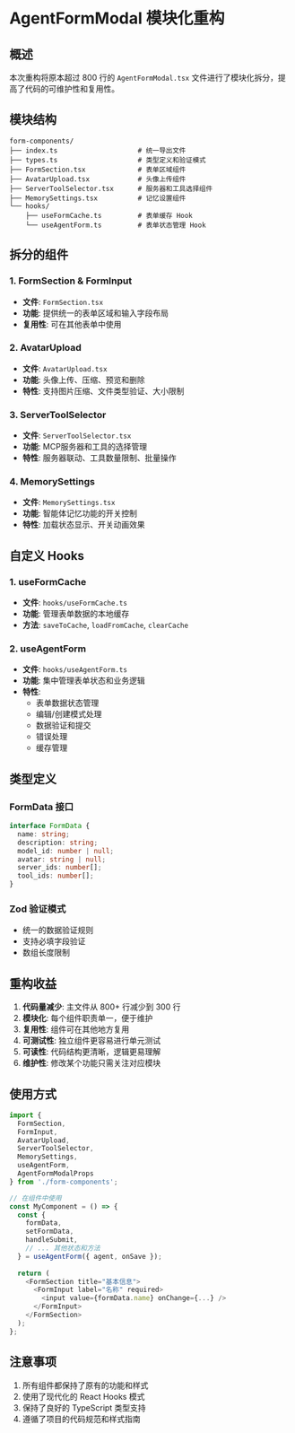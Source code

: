 # AgentFormModal 模块化重构

## 概述

本次重构将原本超过 800 行的 `AgentFormModal.tsx` 文件进行了模块化拆分，提高了代码的可维护性和复用性。

## 模块结构

```
form-components/
├── index.ts                    # 统一导出文件
├── types.ts                    # 类型定义和验证模式
├── FormSection.tsx             # 表单区域组件
├── AvatarUpload.tsx            # 头像上传组件
├── ServerToolSelector.tsx      # 服务器和工具选择组件
├── MemorySettings.tsx          # 记忆设置组件
└── hooks/
    ├── useFormCache.ts         # 表单缓存 Hook
    └── useAgentForm.ts         # 表单状态管理 Hook
```

## 拆分的组件

### 1. FormSection & FormInput
- **文件**: `FormSection.tsx`
- **功能**: 提供统一的表单区域和输入字段布局
- **复用性**: 可在其他表单中使用

### 2. AvatarUpload
- **文件**: `AvatarUpload.tsx`
- **功能**: 头像上传、压缩、预览和删除
- **特性**: 支持图片压缩、文件类型验证、大小限制

### 3. ServerToolSelector
- **文件**: `ServerToolSelector.tsx`
- **功能**: MCP服务器和工具的选择管理
- **特性**: 服务器联动、工具数量限制、批量操作

### 4. MemorySettings
- **文件**: `MemorySettings.tsx`
- **功能**: 智能体记忆功能的开关控制
- **特性**: 加载状态显示、开关动画效果

## 自定义 Hooks

### 1. useFormCache
- **文件**: `hooks/useFormCache.ts`
- **功能**: 管理表单数据的本地缓存
- **方法**: `saveToCache`, `loadFromCache`, `clearCache`

### 2. useAgentForm
- **文件**: `hooks/useAgentForm.ts`
- **功能**: 集中管理表单状态和业务逻辑
- **特性**: 
  - 表单数据状态管理
  - 编辑/创建模式处理
  - 数据验证和提交
  - 错误处理
  - 缓存管理

## 类型定义

### FormData 接口
```typescript
interface FormData {
  name: string;
  description: string;
  model_id: number | null;
  avatar: string | null;
  server_ids: number[];
  tool_ids: number[];
}
```

### Zod 验证模式
- 统一的数据验证规则
- 支持必填字段验证
- 数组长度限制

## 重构收益

1. **代码量减少**: 主文件从 800+ 行减少到 300 行
2. **模块化**: 每个组件职责单一，便于维护
3. **复用性**: 组件可在其他地方复用
4. **可测试性**: 独立组件更容易进行单元测试
5. **可读性**: 代码结构更清晰，逻辑更易理解
6. **维护性**: 修改某个功能只需关注对应模块

## 使用方式

```typescript
import {
  FormSection,
  FormInput,
  AvatarUpload,
  ServerToolSelector,
  MemorySettings,
  useAgentForm,
  AgentFormModalProps
} from './form-components';

// 在组件中使用
const MyComponent = () => {
  const {
    formData,
    setFormData,
    handleSubmit,
    // ... 其他状态和方法
  } = useAgentForm({ agent, onSave });
  
  return (
    <FormSection title="基本信息">
      <FormInput label="名称" required>
        <input value={formData.name} onChange={...} />
      </FormInput>
    </FormSection>
  );
};
```

## 注意事项

1. 所有组件都保持了原有的功能和样式
2. 使用了现代化的 React Hooks 模式
3. 保持了良好的 TypeScript 类型支持
4. 遵循了项目的代码规范和样式指南